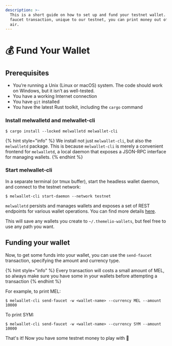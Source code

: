 ```yaml
---
description: >-
  This is a short guide on how to set up and fund your testnet wallet. Using a
  faucet transaction, unique to our testnet, you can print money out of thin
  air.
---
```


# 💰 Fund Your Wallet

## Prerequisites

* You’re running a Unix (Linux or macOS) system. The code should work on Windows, but it isn’t as well-tested.
* You have a working Internet connection
* You have `git` installed
* You have the latest Rust toolkit, including the `cargo` command

### Install melwalletd and melwallet-cli

```shell-session
$ cargo install --locked melwalletd melwallet-cli
```

{% hint style="info" %}
We install not just `melwallet-cli`, but also the `melwalletd` package. This is because `melwallet-cli` is merely a convenient frontend for `melwalletd`, a local daemon that exposes a JSON-RPC interface for managing wallets.
{% endhint %}

### Start melwallet-cli <a href="#start-melwalletd" id="start-melwalletd"></a>

In a separate terminal (or tmux buffer), start the headless wallet daemon, and connect to the testnet network:

```shell-session
$ melwallet-cli start-daemon --network testnet
```

`melwalletd` persists and manages wallets and exposes a set of REST endpoints for various wallet operations. You can find more details [here](https://github.com/themeliolabs/melwalletd).

This will save any wallets you create to `~/.themelio-wallets`, but feel free to use any path you want.

## Funding your wallet

Now, to get some funds into your wallet, you can use the `send-faucet` transaction, specifying the amount and currency type.

{% hint style="info" %}
Every transaction will costs a small amount of MEL, so always make sure you have some in your wallets before attempting a transaction
{% endhint %}

For example, to print MEL:

```shell-session
$ melwallet-cli send-faucet -w <wallet-name> --currency MEL --amount 10000
```

To print SYM:

```shell-session
$ melwallet-cli send-faucet -w <wallet-name> --currency SYM --amount 10000
```

That's it! Now you have some testnet money to play with :tada:
